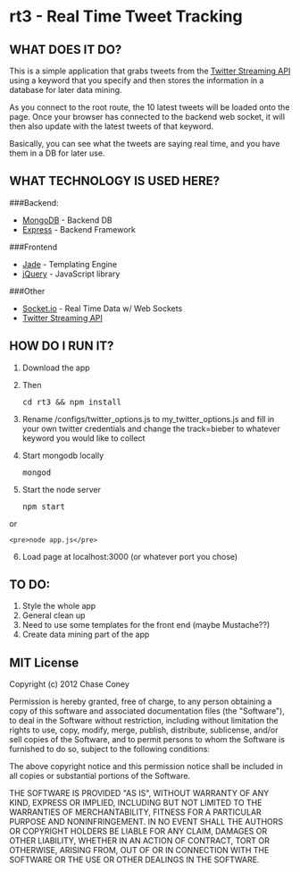 rt3 - Real Time Tweet Tracking
==============================

WHAT DOES IT DO?
----------------

This is a simple application that grabs tweets from the [Twitter Streaming API](https://dev.twitter.com/docs/streaming-apis) using a keyword that you specify and then stores the information in a database for later data mining.

As you connect to the root route, the 10 latest tweets will be loaded onto the page. Once your browser has connected to the backend web socket, it will then also update with the latest tweets of that keyword.

Basically, you can see what the tweets are saying real time, and you have them in a DB for later use.

WHAT TECHNOLOGY IS USED HERE?
-----------------------------



###Backend:
* [MongoDB](http://www.mongodb.org/) - Backend DB
* [Express](http://expressjs.com/) - Backend Framework

###Frontend
* [Jade](http://jade-lang.com/) - Templating Engine
* [jQuery](http://jquery.com/) - JavaScript library

###Other
* [Socket.io](http://socket.io) - Real Time Data w/ Web Sockets
* [Twitter Streaming API](https://dev.twitter.com/docs/streaming-apis)

HOW DO I RUN IT?
----------------

1. Download the app
2. Then 
    
    <pre>cd rt3 && npm install</pre>

3. Rename /configs/twitter_options.js to my_twitter_options.js and fill in your own twitter credentials and change the track=bieber to whatever keyword you would like to collect
4. Start mongodb locally

    <pre>mongod</pre>

5. Start the node server

    <pre>npm start</pre>
    
or

    <pre>node app.js</pre>

6. Load page at localhost:3000 (or whatever port you chose)

TO DO:
------

1. Style the whole app
2. General clean up
3. Need to use some templates for the front end (maybe Mustache??)
4. Create data mining part of the app

MIT License
-----------

Copyright (c) 2012 Chase Coney

Permission is hereby granted, free of charge, to any person obtaining a
copy of this software and associated documentation files (the "Software"),
to deal in the Software without restriction, including without limitation
the rights to use, copy, modify, merge, publish, distribute, sublicense,
and/or sell copies of the Software, and to permit persons to whom the
Software is furnished to do so, subject to the following conditions:

The above copyright notice and this permission notice shall be included in
all copies or substantial portions of the Software.

THE SOFTWARE IS PROVIDED "AS IS", WITHOUT WARRANTY OF ANY KIND, EXPRESS OR
IMPLIED, INCLUDING BUT NOT LIMITED TO THE WARRANTIES OF MERCHANTABILITY,
FITNESS FOR A PARTICULAR PURPOSE AND NONINFRINGEMENT. IN NO EVENT SHALL
THE AUTHORS OR COPYRIGHT HOLDERS BE LIABLE FOR ANY CLAIM, DAMAGES OR OTHER
LIABILITY, WHETHER IN AN ACTION OF CONTRACT, TORT OR OTHERWISE, ARISING
FROM, OUT OF OR IN CONNECTION WITH THE SOFTWARE OR THE USE OR OTHER
DEALINGS IN THE SOFTWARE.